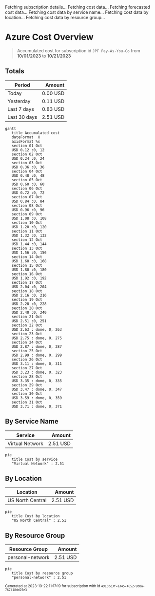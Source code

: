 Fetching subscription details...
Fetching cost data...
Fetching forecasted cost data...
Fetching cost data by service name...
Fetching cost data by location...
Fetching cost data by resource group...
# Azure Cost Overview

> Accumulated cost for subscription id `JPF Pay-As-You-Go` from **10/01/2023** to **10/21/2023**

## Totals

|Period|Amount|
|---|---:|
|Today|0.00 USD|
|Yesterday|0.11 USD|
|Last 7 days|0.83 USD|
|Last 30 days|2.51 USD|

```mermaid
gantt
   title Accumulated cost
   dateFormat  X
   axisFormat %s
   section 01 Oct
   USD 0.12 :0, 12
   section 02 Oct
   USD 0.24 :0, 24
   section 03 Oct
   USD 0.36 :0, 36
   section 04 Oct
   USD 0.48 :0, 48
   section 05 Oct
   USD 0.60 :0, 60
   section 06 Oct
   USD 0.72 :0, 72
   section 07 Oct
   USD 0.84 :0, 84
   section 08 Oct
   USD 0.96 :0, 96
   section 09 Oct
   USD 1.08 :0, 108
   section 10 Oct
   USD 1.20 :0, 120
   section 11 Oct
   USD 1.32 :0, 132
   section 12 Oct
   USD 1.44 :0, 144
   section 13 Oct
   USD 1.56 :0, 156
   section 14 Oct
   USD 1.68 :0, 168
   section 15 Oct
   USD 1.80 :0, 180
   section 16 Oct
   USD 1.92 :0, 192
   section 17 Oct
   USD 2.04 :0, 204
   section 18 Oct
   USD 2.16 :0, 216
   section 19 Oct
   USD 2.28 :0, 228
   section 20 Oct
   USD 2.40 :0, 240
   section 21 Oct
   USD 2.51 :0, 251
   section 22 Oct
   USD 2.63 : done, 0, 263
   section 23 Oct
   USD 2.75 : done, 0, 275
   section 24 Oct
   USD 2.87 : done, 0, 287
   section 25 Oct
   USD 2.99 : done, 0, 299
   section 26 Oct
   USD 3.11 : done, 0, 311
   section 27 Oct
   USD 3.23 : done, 0, 323
   section 28 Oct
   USD 3.35 : done, 0, 335
   section 29 Oct
   USD 3.47 : done, 0, 347
   section 30 Oct
   USD 3.59 : done, 0, 359
   section 31 Oct
   USD 3.71 : done, 0, 371
```

## By Service Name

|Service|Amount|
|---|---:|
|Virtual Network|2.51 USD|

```mermaid
pie
   title Cost by service
   "Virtual Network" : 2.51
```

## By Location

|Location|Amount|
|---|---:|
|US North Central|2.51 USD|

```mermaid
pie
   title Cost by location
   "US North Central" : 2.51
```

## By Resource Group

|Resource Group|Amount|
|---|---:|
|personal-network|2.51 USD|

```mermaid
pie
   title Cost by resource group
   "personal-network" : 2.51
```

<sup>Generated at 2023-10-22 11:17:19 for subscription with id `4913be3f-a345-4652-9bba-767418dd25e3`</sup>
